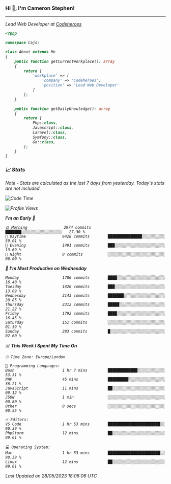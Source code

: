 ### Hi 👋, I'm Cameron Stephen!
<hr>
<p><em>Lead Web Developer at <a href="https://codeheroes.co.uk">Codeheroes</a></p>


```php
<?php

namespace Cajs;

class About extends Me
{
    public function getCurrentWorkplace(): array
    {
        return [
            'workplace' => [
                'company' => 'Codeheroes',
                'position' => 'Lead Web Developer'
            ]
        ];
    }

    public function getDailyKnowledge(): array
    {
        return [
            Php::class,
            Javascript::class,
            Laravel::class,
            Symfony::class,
            Go::class,
        ];
    }
}
```

### 📈 Stats
<p><em>Note - Stats are calculated as the last 7 days from yesterday. Today's stats are not included.</em></p>


<!--START_SECTION:waka-->
![Code Time](http://img.shields.io/badge/Code%20Time-3%2C397%20hrs%204%20mins-blue)

![Profile Views](http://img.shields.io/badge/Profile%20Views-1-blue)

**I'm an Early 🐤** 

```text
🌞 Morning                2974 commits        ███████░░░░░░░░░░░░░░░░░░   27.30 % 
🌆 Daytime                6428 commits        ███████████████░░░░░░░░░░   59.01 % 
🌃 Evening                1491 commits        ███░░░░░░░░░░░░░░░░░░░░░░   13.69 % 
🌙 Night                  0 commits           ░░░░░░░░░░░░░░░░░░░░░░░░░   00.00 % 
```
📅 **I'm Most Productive on Wednesday** 

```text
Monday                   1786 commits        ████░░░░░░░░░░░░░░░░░░░░░   16.40 % 
Tuesday                  1426 commits        ███░░░░░░░░░░░░░░░░░░░░░░   13.09 % 
Wednesday                3143 commits        ███████░░░░░░░░░░░░░░░░░░   28.85 % 
Thursday                 2312 commits        █████░░░░░░░░░░░░░░░░░░░░   21.22 % 
Friday                   1792 commits        ████░░░░░░░░░░░░░░░░░░░░░   16.45 % 
Saturday                 151 commits         ░░░░░░░░░░░░░░░░░░░░░░░░░   01.39 % 
Sunday                   283 commits         █░░░░░░░░░░░░░░░░░░░░░░░░   02.60 % 
```


📊 **This Week I Spent My Time On** 

```text
🕑︎ Time Zone: Europe/London

💬 Programming Languages: 
Bash                     1 hr 7 mins         █████████████░░░░░░░░░░░░   53.31 % 
PHP                      45 mins             █████████░░░░░░░░░░░░░░░░   36.21 % 
JavaScript               11 mins             ██░░░░░░░░░░░░░░░░░░░░░░░   09.12 % 
JSON                     1 min               ░░░░░░░░░░░░░░░░░░░░░░░░░   00.80 % 
Other                    0 secs              ░░░░░░░░░░░░░░░░░░░░░░░░░   00.55 % 

🔥 Editors: 
VS Code                  1 hr 53 mins        ███████████████████████░░   90.39 % 
PhpStorm                 12 mins             ██░░░░░░░░░░░░░░░░░░░░░░░   09.61 % 

💻 Operating System: 
Mac                      1 hr 53 mins        ███████████████████████░░   90.39 % 
Linux                    12 mins             ██░░░░░░░░░░░░░░░░░░░░░░░   09.61 % 
```


 Last Updated on 28/05/2023 18:06:06 UTC
<!--END_SECTION:waka-->
